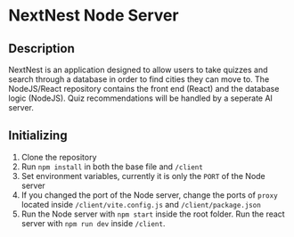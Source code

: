 # NextNest Node Server

## Description

NextNest is an application designed to allow users to take quizzes and search through a database in order to find cities they can move to. The NodeJS/React repository contains the front end (React) and the database logic (NodeJS). Quiz recommendations will be handled by a seperate AI server.

## Initializing

1. Clone the repository
2. Run `npm install` in both the base file and `/client`
3. Set environment variables, currently it is only the `PORT` of the Node server
4. If you changed the port of the Node server, change the ports of `proxy` located inside `/client/vite.config.js` and `/client/package.json`
5. Run the Node server with `npm start` inside the root folder. Run the react server with `npm run dev` inside `/client`.